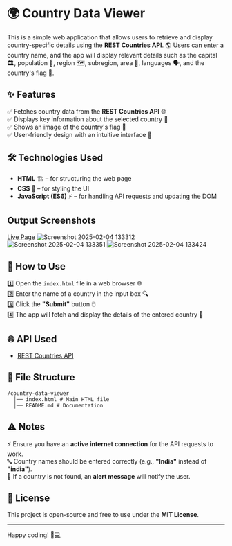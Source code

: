 # 🌍 Country Data Viewer  

This is a simple web application that allows users to retrieve and display country-specific details using the **REST Countries API**. 🌎 Users can enter a country name, and the app will display relevant details such as the capital 🏛️, population 👥, region 🗺️, subregion, area 📏, languages 🗣️, and the country's flag 🚩.  

## ✨ Features  

✅ Fetches country data from the **REST Countries API** 🌐  
✅ Displays key information about the selected country 📜  
✅ Shows an image of the country's flag 🏴  
✅ User-friendly design with an intuitive interface 🎨  

## 🛠️ Technologies Used  

- **HTML** 🏗️ – for structuring the web page  
- **CSS** 🎨 – for styling the UI  
- **JavaScript (ES6)** ⚡ – for handling API requests and updating the DOM

## Output Screenshots
[Live Page](https://jaya-chithra-n.github.io/Country-Data-Viewer/)
![Screenshot 2025-02-04 133312](https://github.com/user-attachments/assets/3a55ed5b-4a60-4780-a1bf-52dc8266a1c0)
![Screenshot 2025-02-04 133351](https://github.com/user-attachments/assets/23bbbc15-e7ff-4f0b-aebc-74e47fe066f0)
![Screenshot 2025-02-04 133424](https://github.com/user-attachments/assets/e18ff320-75cc-4296-88b2-cc186172f2c5)

## 🚀 How to Use  

1️⃣ Open the `index.html` file in a web browser 🌐  
2️⃣ Enter the name of a country in the input box 🔍  
3️⃣ Click the **"Submit"** button 🖱️  
4️⃣ The app will fetch and display the details of the entered country 🎉  

## 🌐 API Used  

- [REST Countries API](https://restcountries.com/)  

## 📁 File Structure  
```plaintext
/country-data-viewer
  │── index.html # Main HTML file
  │── README.md # Documentation
```

## ⚠️ Notes  

⚡ Ensure you have an **active internet connection** for the API requests to work.  
🔤 Country names should be entered correctly (e.g., **"India"** instead of **"india"**).  
🚨 If a country is not found, an **alert message** will notify the user.  

## 📜 License  

This project is open-source and free to use under the **MIT License**.  

---
  
Happy coding! 🚀💻  
